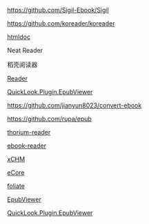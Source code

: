 https://github.com/Sigil-Ebook/Sigil

https://github.com/koreader/koreader

[htmldoc](https://github.com/michaelrsweet/htmldoc)

Neat Reader

稻壳阅读器

[Reader](https://github.com/binbyu/Reader)

[QuickLook.Plugin.EpubViewer](https://github.com/QL-Win/QuickLook.Plugin.EpubViewer)

https://github.com/jianyun8023/convert-ebook

https://github.com/rupa/epub

[thorium-reader](https://github.com/edrlab/thorium-reader)

[ebook-reader](https://github.com/ttu-ttu/ebook-reader)

[xCHM](https://github.com/rzvncj/xCHM)

[eCore](https://www.epubor.com/ecore.html)

[foliate](https://github.com/johnfactotum/foliate)

[EpubViewer](https://github.com/hustlei/EpubViewer)

[QuickLook.Plugin.EpubViewer](https://github.com/QL-Win/QuickLook.Plugin.EpubViewer)
